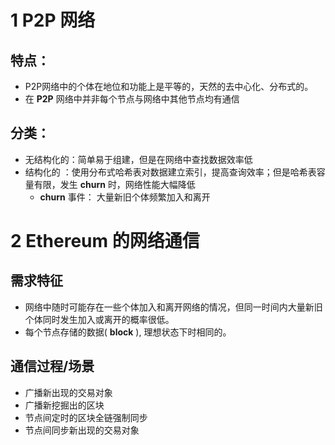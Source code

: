 # 1 **P2P** 网络
## 特点：

* P2P网络中的个体在地位和功能上是平等的，天然的去中心化、分布式的。
* 在 **P2P** 网络中并非每个节点与网络中其他节点均有通信

## 分类：

  * 无结构化的：简单易于组建，但是在网络中查找数据效率低
  * 结构化的  ：使用分布式哈希表对数据建立索引，提高查询效率；但是哈希表容量有限，发生 **churn** 时，网络性能大幅降低
    * **churn** 事件： 大量新旧个体频繁加入和离开
# 2 Ethereum 的网络通信

## 需求特征
  * 网络中随时可能存在一些个体加入和离开网络的情况，但同一时间内大量新旧个体同时发生加入或离开的概率很低。
  * 每个节点存储的数据( **block** ), 理想状态下时相同的。

## 通信过程/场景
  * 广播新出现的交易对象
  * 广播新挖掘出的区块
  * 节点间定时的区块全链强制同步
  * 节点间同步新出现的交易对象
